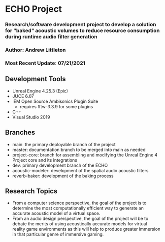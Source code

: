 # ECHO Project

### Research/software development project to develop a solution for "baked" acoustic volumes to reduce resource consumption during runtime audio filter generation

### Author: Andrew Littleton

### Most Recent Update: 07/21/2021

## Development Tools

* Unreal Engine 4.25.3 \(Epic\)
* JUCE 6.07
* IEM Open Source Ambisonics Plugin Suite
  * requires fftw-3.3.9 for some plugins
* C++
* Visual Studio 2019

## Branches

* main: the primary deployable branch of the project
* master: documentation branch to be merged into main as needed
* project-core: branch for assembling and modifying the Unreal Engine 4 Project core and its integrations
* dev: primary development branch of the ECHO
* acoustic-modeler: development of the spatial audio acoustic filters
* reverb-baker: development of the baking process

## Research Topics

* From a computer science perspective, the goal of the project is to determine the most computationally efficient way to generate an accurate acoustic model of a virtual space. 
* From an audio design perspective, the goal of the project will be to debate the merits of using acoustically accurate models for virtual reality game environments as this will help to produce greater immersion in that particular genre of immersive gaming.

